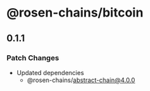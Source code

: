 # @rosen-chains/bitcoin

## 0.1.1

### Patch Changes

- Updated dependencies
  - @rosen-chains/abstract-chain@4.0.0
